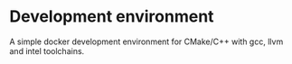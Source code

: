 # Development environment

A simple docker development environment for CMake/C++ with gcc, llvm and intel toolchains.

